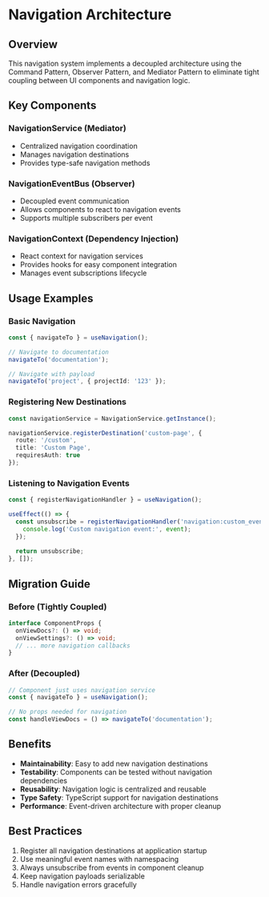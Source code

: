 # Navigation Architecture

## Overview
This navigation system implements a decoupled architecture using the Command Pattern, Observer Pattern, and Mediator Pattern to eliminate tight coupling between UI components and navigation logic.

## Key Components

### NavigationService (Mediator)
- Centralized navigation coordination
- Manages navigation destinations
- Provides type-safe navigation methods

### NavigationEventBus (Observer)
- Decoupled event communication
- Allows components to react to navigation events
- Supports multiple subscribers per event

### NavigationContext (Dependency Injection)
- React context for navigation services
- Provides hooks for easy component integration
- Manages event subscriptions lifecycle

## Usage Examples

### Basic Navigation
```typescript
const { navigateTo } = useNavigation();

// Navigate to documentation
navigateTo('documentation');

// Navigate with payload
navigateTo('project', { projectId: '123' });
```

### Registering New Destinations
```typescript
const navigationService = NavigationService.getInstance();

navigationService.registerDestination('custom-page', {
  route: '/custom',
  title: 'Custom Page',
  requiresAuth: true
});
```

### Listening to Navigation Events
```typescript
const { registerNavigationHandler } = useNavigation();

useEffect(() => {
  const unsubscribe = registerNavigationHandler('navigation:custom_event', (event) => {
    console.log('Custom navigation event:', event);
  });
  
  return unsubscribe;
}, []);
```

## Migration Guide

### Before (Tightly Coupled)
```typescript
interface ComponentProps {
  onViewDocs?: () => void;
  onViewSettings?: () => void;
  // ... more navigation callbacks
}
```

### After (Decoupled)
```typescript
// Component just uses navigation service
const { navigateTo } = useNavigation();

// No props needed for navigation
const handleViewDocs = () => navigateTo('documentation');
```

## Benefits
- **Maintainability**: Easy to add new navigation destinations
- **Testability**: Components can be tested without navigation dependencies
- **Reusability**: Navigation logic is centralized and reusable
- **Type Safety**: TypeScript support for navigation destinations
- **Performance**: Event-driven architecture with proper cleanup

## Best Practices
1. Register all navigation destinations at application startup
2. Use meaningful event names with namespacing
3. Always unsubscribe from events in component cleanup
4. Keep navigation payloads serializable
5. Handle navigation errors gracefully